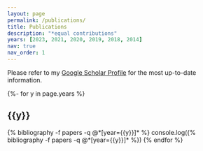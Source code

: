 ```yaml
---
layout: page
permalink: /publications/
title: Publications
description: "*equal contributions"
years: [2023, 2021, 2020, 2019, 2018, 2014]
nav: true
nav_order: 1
---
```

Please refer to my [Google Scholar Profile](https://scholar.google.com/citations?user=8dxN6C8AAAAJ&hl=en&oi=ao) for the most up-to-date information.
<!-- _pages/publications.md -->
<div class="publications">
<!-- <p>* indicate equal contributions</p> -->


{%- for y in page.years %}
  <h2 class="year">{{y}}</h2>
  {% bibliography -f papers -q @*[year={{y}}]* %}
  console.log({% bibliography -f papers -q @*[year={{y}}]* %})
{% endfor %}

</div>
